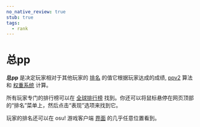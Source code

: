 ```yaml
---
no_native_review: true
stub: true
tags:
  - rank
---
```


# 总pp

**总pp** 是决定玩家相对于其他玩家的 [排名](/wiki/Ranking) 的值它根据玩家达成的成绩, [ppv2](/wiki/Performance_points/ppv2) 算法和 [权重系统](/wiki/Performance_points/Weighting_system) 计算。

所有玩家专门的排行榜可以在 [全球排行榜](https://osu.ppy.sh/rankings/osu/performance) 找到。你还可以将鼠标悬停在网页顶部的“排名”菜单上，然后点击“表现”选项来找到它。

玩家的排名还可以在 osu! 游戏客户端 [界面](/wiki/Interface) 的几乎任意位置看到。
